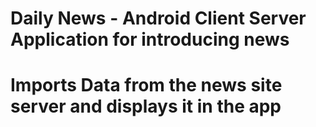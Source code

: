 # Daily News - Android Client Server Application for introducing news
# Imports Data from the news site server and displays it in the app
